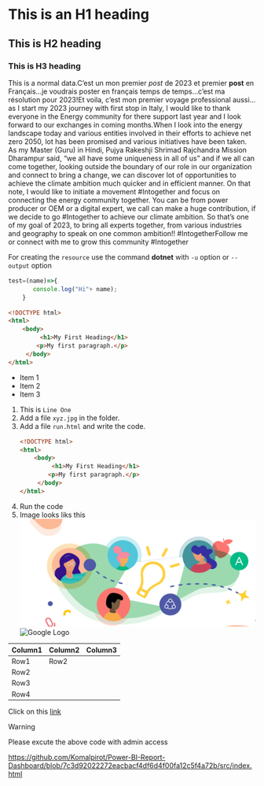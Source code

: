 # This is an H1 heading
## This is H2 heading
### This is H3 heading
This is a normal data.C’est un mon premier *post* de 2023 et premier **post** en Français…je voudrais poster en français temps de temps…c’est ma résolution pour 2023!Et voila, c’est mon premier voyage professional aussi…as I start my 2023 journey with first stop in Italy, I would like to thank everyone in the Energy community for there support last year and I look forward to our exchanges in coming months.When I look into the energy landscape today and various entities involved in their efforts to achieve net zero 2050, lot has been promised and various initiatives have been taken. As my Master (Guru) in Hindi, Pujya Rakeshji Shrimad Rajchandra Mission Dharampur said, “we all have some uniqueness in all of us” and if we all can come together, looking outside the boundary of our role in our organization and connect to bring a change, we can discover lot of opportunities to achieve the climate ambition much quicker and in efficient manner. On that note, I would like to initiate a movement #Intogether and focus on connecting the energy community together. You can be from power producer or OEM or a digital expert, we call can make a huge contribution, if we decide to go #Intogether to achieve our climate ambition. So that’s one of my goal of 2023, to bring all experts together, from various industries and geography to speak on one common ambition!! #IntogetherFollow me or connect with me to grow this community #Intogether

For creating the `resource` use the command **dotnet** with `-u` option or `--output` option

```javascript
test=(name)=>{ 
       console.log("Hi"+ name);
    }
```

```html
<!DOCTYPE html>
<html>
    <body>
         <h1>My First Heading</h1> 
        <p>My first paragraph.</p>
     </body>
</html>
```
* Item 1
* Item 2
* Item 3

1) This is `Line One`
2) Add a file `xyz.jpg` in the folder.
3) Add a file `run.html` and write the code.
    ```html
    <!DOCTYPE html>
    <html>
        <body>
             <h1>My First Heading</h1> 
            <p>My first paragraph.</p>
         </body>
    </html>
    ```
4) Run the code
5) Image looks liks this
    ![Image 1](./src/Images/Capture.PNG)
    ![Google Logo](https://upload.wikimedia.org/wikipedia/commons/thumb/5/53/Google_%22G%22_Logo.svg/2048px-Google_%22G%22_Logo.svg.png)

|Column1  |Column2  |Column3  |
|---------|---------|---------|
|Row1     |    Row2     |         |
|Row2     |         |         |
|Row3     |         |         |
|Row4     |         |         |

Click on this [link](https://learn.microsoft.com/en-us/training/modules/intro-to-m365-unified-endpoint-management/)

> [!WARNING]
> Please excute the above code with admin access


https://github.com/Komalpirot/Power-BI-Report-Dashboard/blob/7c3d92022272eacbacf4df6d4f00fa12c5f4a72b/src/index.html
    
